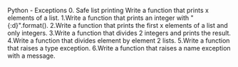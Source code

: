 Python - Exceptions
0. Safe list printing Write a function that prints x elements of a list.
1.Write a function that prints an integer with "{:d}".format().
2.Write a function that prints the first x elements of a list and only integers.
3.Write a function that divides 2 integers and prints the result.
4.Write a function that divides element by element 2 lists.
5.Write a function that raises a type exception.
6.Write a function that raises a name exception with a message.

